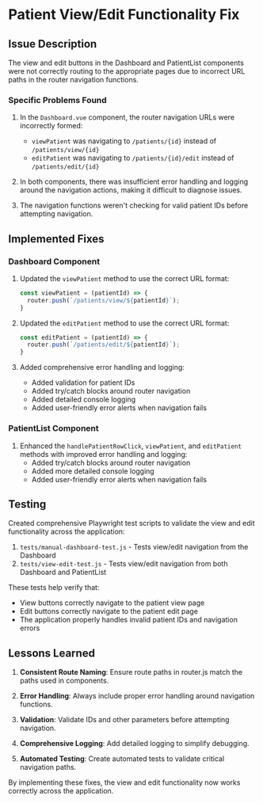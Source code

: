 # Patient View/Edit Functionality Fix

## Issue Description

The view and edit buttons in the Dashboard and PatientList components were not correctly routing to the appropriate pages due to incorrect URL paths in the router navigation functions.

### Specific Problems Found

1. In the `Dashboard.vue` component, the router navigation URLs were incorrectly formed:
   - `viewPatient` was navigating to `/patients/{id}` instead of `/patients/view/{id}`
   - `editPatient` was navigating to `/patients/{id}/edit` instead of `/patients/edit/{id}`

2. In both components, there was insufficient error handling and logging around the navigation actions, making it difficult to diagnose issues.

3. The navigation functions weren't checking for valid patient IDs before attempting navigation.

## Implemented Fixes

### Dashboard Component

1. Updated the `viewPatient` method to use the correct URL format:
   ```javascript
   const viewPatient = (patientId) => {
     router.push(`/patients/view/${patientId}`);
   }
   ```

2. Updated the `editPatient` method to use the correct URL format:
   ```javascript
   const editPatient = (patientId) => {
     router.push(`/patients/edit/${patientId}`);
   }
   ```

3. Added comprehensive error handling and logging:
   - Added validation for patient IDs
   - Added try/catch blocks around router navigation
   - Added detailed console logging
   - Added user-friendly error alerts when navigation fails

### PatientList Component

1. Enhanced the `handlePatientRowClick`, `viewPatient`, and `editPatient` methods with improved error handling and logging:
   - Added try/catch blocks around router navigation
   - Added more detailed console logging
   - Added user-friendly error alerts when navigation fails

## Testing

Created comprehensive Playwright test scripts to validate the view and edit functionality across the application:

1. `tests/manual-dashboard-test.js` - Tests view/edit navigation from the Dashboard
2. `tests/view-edit-test.js` - Tests view/edit navigation from both Dashboard and PatientList

These tests help verify that:
- View buttons correctly navigate to the patient view page
- Edit buttons correctly navigate to the patient edit page
- The application properly handles invalid patient IDs and navigation errors

## Lessons Learned

1. **Consistent Route Naming**: Ensure route paths in router.js match the paths used in components.

2. **Error Handling**: Always include proper error handling around navigation functions.

3. **Validation**: Validate IDs and other parameters before attempting navigation.

4. **Comprehensive Logging**: Add detailed logging to simplify debugging.

5. **Automated Testing**: Create automated tests to validate critical navigation paths.

By implementing these fixes, the view and edit functionality now works correctly across the application. 
